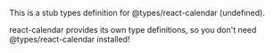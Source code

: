 This is a stub types definition for @types/react-calendar (undefined).

react-calendar provides its own type definitions, so you don't need @types/react-calendar installed!